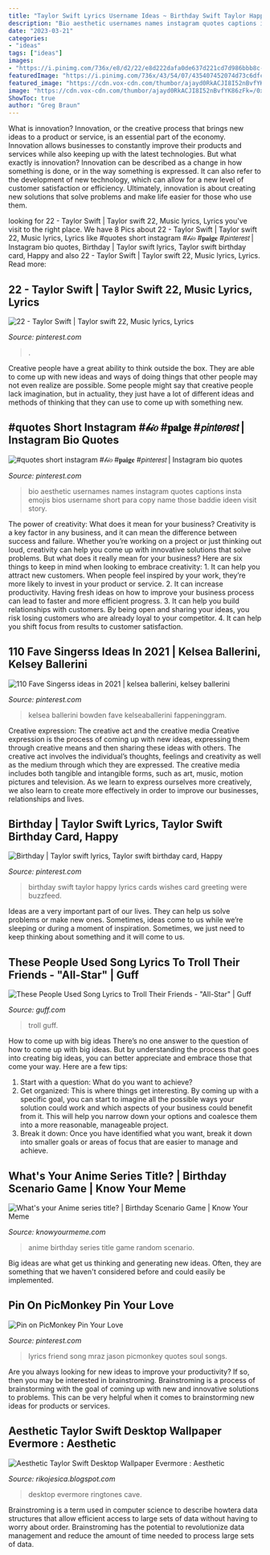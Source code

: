 ```yaml
---
title: "Taylor Swift Lyrics Username Ideas ~ Birthday Swift Taylor Happy Lyrics Cards Wishes Card Greeting Were Buzzfeed"
description: "Bio aesthetic usernames names instagram quotes captions insta emojis bios username short para copy name those baddie ideen visit story"
date: "2023-03-21"
categories:
- "ideas"
tags: ["ideas"]
images:
- "https://i.pinimg.com/736x/e8/d2/22/e8d222dafa0de637d221cd7d986bbb8c--birthday-greetings-birthday-wishes.jpg"
featuredImage: "https://i.pinimg.com/736x/43/54/07/435407452074d73c6dfcf96c9188e806.jpg"
featured_image: "https://cdn.vox-cdn.com/thumbor/ajayd0RkACJI8I52nBvfYK86zFk=/0x0:1428x683/1200x0/filters:focal(0x0:1428x683)/cdn.vox-cdn.com/uploads/chorus_asset/file/10023729/Screen_Shot_2018_01_12_at_11.18.14_AM.png"
image: "https://cdn.vox-cdn.com/thumbor/ajayd0RkACJI8I52nBvfYK86zFk=/0x0:1428x683/1200x0/filters:focal(0x0:1428x683)/cdn.vox-cdn.com/uploads/chorus_asset/file/10023729/Screen_Shot_2018_01_12_at_11.18.14_AM.png"
ShowToc: true
author: "Greg Braun"
---
```



What is innovation?
Innovation, or the creative process that brings new ideas to a product or service, is an essential part of the economy. Innovation allows businesses to constantly improve their products and services while also keeping up with the latest technologies. But what exactly is innovation?
Innovation can be described as a change in how something is done, or in the way something is expressed. It can also refer to the development of new technology, which can allow for a new level of customer satisfaction or efficiency. Ultimately, innovation is about creating new solutions that solve problems and make life easier for those who use them.

	

		
looking for 22 - Taylor Swift | Taylor swift 22, Music lyrics, Lyrics you've visit to the right place. We have 8 Pics about 22 - Taylor Swift | Taylor swift 22, Music lyrics, Lyrics like #quotes short instagram #𝒷𝒾𝑜 #𝐩𝐚𝐢𝐠𝐞 #𝘱𝘪𝘯𝘵𝘦𝘳𝘦𝘴𝘵 | Instagram bio quotes, Birthday | Taylor swift lyrics, Taylor swift birthday card, Happy and also 22 - Taylor Swift | Taylor swift 22, Music lyrics, Lyrics. Read more:
		
    
## 22 - Taylor Swift | Taylor Swift 22, Music Lyrics, Lyrics

<img loading=lazy src="https://i.pinimg.com/736x/40/b2/a9/40b2a9925de1e25260986e91a28c45f7---taylor-taylor-swift.jpg" onerror="this.onerror=null;this.src='https://tse4.mm.bing.net/th?id=OIP.wARNdF5pedimQLh-U2VJcAHaTZ&amp;pid=15.1';" alt="22 - Taylor Swift | Taylor swift 22, Music lyrics, Lyrics">

_Source: pinterest.com_

>. 

	

Creative people have a great ability to think outside the box. They are able to come up with new ideas and ways of doing things that other people may not even realize are possible. Some people might say that creative people lack imagination, but in actuality, they just have a lot of different ideas and methods of thinking that they can use to come up with something new.

    
## #quotes Short Instagram #𝒷𝒾𝑜 #𝐩𝐚𝐢𝐠𝐞 #𝘱𝘪𝘯𝘵𝘦𝘳𝘦𝘴𝘵 | Instagram Bio Quotes

<img loading=lazy src="https://i.pinimg.com/736x/43/54/07/435407452074d73c6dfcf96c9188e806.jpg" onerror="this.onerror=null;this.src='https://tse3.mm.bing.net/th?id=OIP.AL8xkSxo-3N9tQCzruiYAwHaNL&amp;pid=15.1';" alt="#quotes short instagram #𝒷𝒾𝑜 #𝐩𝐚𝐢𝐠𝐞 #𝘱𝘪𝘯𝘵𝘦𝘳𝘦𝘴𝘵 | Instagram bio quotes">

_Source: pinterest.com_

>bio aesthetic usernames names instagram quotes captions insta emojis bios username short para copy name those baddie ideen visit story. 

	

The power of creativity: What does it mean for your business?
Creativity is a key factor in any business, and it can mean the difference between success and failure. Whether you’re working on a project or just thinking out loud, creativity can help you come up with innovative solutions that solve problems. But what does it really mean for your business? Here are six things to keep in mind when looking to embrace creativity: 1. It can help you attract new customers. When people feel inspired by your work, they’re more likely to invest in your product or service. 2. It can increase productivity. Having fresh ideas on how to improve your business process can lead to faster and more efficient progress. 3. It can help you build relationships with customers. By being open and sharing your ideas, you risk losing customers who are already loyal to your competitor. 4. It can help you shift focus from results to customer satisfaction.

    
## 110 Fave Singerss Ideas In 2021 | Kelsea Ballerini, Kelsey Ballerini

<img loading=lazy src="https://i.pinimg.com/474x/87/e8/19/87e81911bab97077e98962128e551ca3.jpg" onerror="this.onerror=null;this.src='https://tse2.mm.bing.net/th?id=OIP.GrTeSOfnOIqIZREgZYsbmQAAAA&amp;pid=15.1';" alt="110 Fave Singerss ideas in 2021 | kelsea ballerini, kelsey ballerini">

_Source: pinterest.com_

>kelsea ballerini bowden fave kelseaballerini fappeninggram. 

	

Creative expression: The creative act and the creative media
Creative expression is the process of coming up with new ideas, expressing them through creative means and then sharing these ideas with others. The creative act involves the individual’s thoughts, feelings and creativity as well as the medium through which they are expressed. The creative media includes both tangible and intangible forms, such as art, music, motion pictures and television. As we learn to express ourselves more creatively, we also learn to create more effectively in order to improve our businesses, relationships and lives.

    
## Birthday | Taylor Swift Lyrics, Taylor Swift Birthday Card, Happy

<img loading=lazy src="https://i.pinimg.com/736x/e8/d2/22/e8d222dafa0de637d221cd7d986bbb8c--birthday-greetings-birthday-wishes.jpg" onerror="this.onerror=null;this.src='https://tse2.mm.bing.net/th?id=OIP.t3zt5PrshN-RcOdwqqCI9QHaKQ&amp;pid=15.1';" alt="Birthday | Taylor swift lyrics, Taylor swift birthday card, Happy">

_Source: pinterest.com_

>birthday swift taylor happy lyrics cards wishes card greeting were buzzfeed. 

	

Ideas are a very important part of our lives. They can help us solve problems or make new ones. Sometimes, ideas come to us while we’re sleeping or during a moment of inspiration. Sometimes, we just need to keep thinking about something and it will come to us.

    
## These People Used Song Lyrics To Troll Their Friends - &quot;All-Star&quot; | Guff

<img loading=lazy src="http://images.guff.com/gallery/image/7c31299c47c8f14ef50beacb399916bc" onerror="this.onerror=null;this.src='https://tse4.mm.bing.net/th?id=OIP.IwI5DeprVvoD6rEeDUcRuQHaMv&amp;pid=15.1';" alt="These People Used Song Lyrics to Troll Their Friends - &quot;All-Star&quot; | Guff">

_Source: guff.com_

>troll guff. 

	

How to come up with big ideas
There’s no one answer to the question of how to come up with big ideas. But by understanding the process that goes into creating big ideas, you can better appreciate and embrace those that come your way. Here are a few tips:
1. Start with a question: What do you want to achieve?
2. Get organized: This is where things get interesting. By coming up with a specific goal, you can start to imagine all the possible ways your solution could work and which aspects of your business could benefit from it. This will help you narrow down your options and coalesce them into a more reasonable, manageable project.
3. Break it down: Once you have identified what you want, break it down into smaller goals or areas of focus that are easier to manage and achieve.

    
## What&#039;s Your Anime Series Title? | Birthday Scenario Game | Know Your Meme

<img loading=lazy src="http://i0.kym-cdn.com/photos/images/original/000/881/041/533.jpg" onerror="this.onerror=null;this.src='https://tse1.mm.bing.net/th?id=OIP.cGgFbeEwNHwH7FCtSstAqwHaJl&amp;pid=15.1';" alt="What&#039;s your Anime series title? | Birthday Scenario Game | Know Your Meme">

_Source: knowyourmeme.com_

>anime birthday series title game random scenario. 

	

Big ideas are what get us thinking and generating new ideas. Often, they are something that we haven't considered before and could easily be implemented.

    
## Pin On PicMonkey Pin Your Love

<img loading=lazy src="https://i.pinimg.com/736x/cb/36/31/cb363144ab7c0d74f624835c973477ca--jason-mraz-picmonkey.jpg" onerror="this.onerror=null;this.src='https://tse4.mm.bing.net/th?id=OIP.iqs2fKmQiFOZ3BZLPShx5AHaLH&amp;pid=15.1';" alt="Pin on PicMonkey Pin Your Love">

_Source: pinterest.com_

>lyrics friend song mraz jason picmonkey quotes soul songs. 

	

Are you always looking for new ideas to improve your productivity? If so, then you may be interested in brainstroming. Brainstroming is a process of brainstorming with the goal of coming up with new and innovative solutions to problems. This can be very helpful when it comes to brainstorming new ideas for products or services.

    
## Aesthetic Taylor Swift Desktop Wallpaper Evermore : Aesthetic

<img loading=lazy src="https://cdn.vox-cdn.com/thumbor/ajayd0RkACJI8I52nBvfYK86zFk=/0x0:1428x683/1200x0/filters:focal(0x0:1428x683)/cdn.vox-cdn.com/uploads/chorus_asset/file/10023729/Screen_Shot_2018_01_12_at_11.18.14_AM.png" onerror="this.onerror=null;this.src='https://tse3.mm.bing.net/th?id=OIP.R-8gjg36tP5ONo5iPkgzrQHaDi&amp;pid=15.1';" alt="Aesthetic Taylor Swift Desktop Wallpaper Evermore : Aesthetic">

_Source: rikojesica.blogspot.com_

>desktop evermore ringtones cave. 

	

Brainstroming is a term used in computer science to describe howtera data structures that allow efficient access to large sets of data without having to worry about order. Brainstroming has the potential to revolutionize data management and reduce the amount of time needed to process large sets of data.

